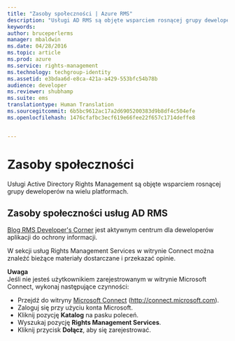 ```yaml
---
title: "Zasoby społeczności | Azure RMS"
description: "Usługi AD RMS są objęte wsparciem rosnącej grupy deweloperów na wielu platformach."
keywords: 
author: bruceperlerms
manager: mbaldwin
ms.date: 04/28/2016
ms.topic: article
ms.prod: azure
ms.service: rights-management
ms.technology: techgroup-identity
ms.assetid: e3bdaa6d-e8ca-421a-a429-553bfc54b78b
audience: developer
ms.reviewer: shubhamp
ms.suite: ems
translationtype: Human Translation
ms.sourcegitcommit: 6b5bc9612ac17a2d6905200383d9b8df4c504efe
ms.openlocfilehash: 1476cfafbc3ecf619e66fee22f657c1714deffe8


---
```


# Zasoby społeczności

Usługi Active Directory Rights Management są objęte wsparciem rosnącej grupy deweloperów na wielu platformach.

## Zasoby społeczności usług AD RMS

[Blog RMS Developer's Corner](http://blogs.msdn.com/b/rms/) jest aktywnym centrum dla deweloperów aplikacji do ochrony informacji.

W sekcji usług Rights Management Services w witrynie Connect można znaleźć bieżące materiały dostarczane i przekazać opinie.

**Uwaga**  
Jeśli nie jesteś użytkownikiem zarejestrowanym w witrynie Microsoft Connect, wykonaj następujące czynności:

-   Przejdź do witryny [Microsoft Connect](http://connect.microsoft.com) (http://connect.microsoft.com).
-   Zaloguj się przy użyciu konta Microsoft.
-   Kliknij pozycję **Katalog** na pasku poleceń.
-   Wyszukaj pozycję **Rights Management Services**.
-   Kliknij przycisk **Dołącz**, aby się zarejestrować.

 

 

 






<!--HONumber=Jun16_HO4-->


